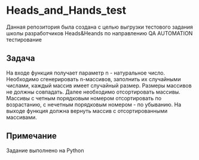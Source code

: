 # Heads_and_Hands_test
Данная репозитория была создана с целью выгрузки тестового задания школы разработчиков Heads&Heands по направлению QA AUTOMATION
тестирование
## Задача
На входе функция получает параметр n - натуральное число. Необходимо сгенерировать n-массивов, заполнить их случайными числами, каждый массив имеет случайный размер. Размеры массивов не должны совпадать. Далее необходимо отсортировать массивы. Массивы с четным порядковым номером отсортировать по возрастанию, с нечетным порядковым номером - по убыванию. На выходе функция должна вернуть массив с отсортированными массивами.
## Примечание
Задание выполнено на Python
